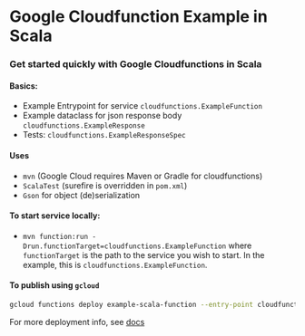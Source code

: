 # Google Cloudfunction Example in Scala

### Get started quickly with Google Cloudfunctions in Scala

#### Basics:
- Example Entrypoint for service `cloudfunctions.ExampleFunction`
- Example dataclass for json response body `cloudfunctions.ExampleResponse`
- Tests: `cloudfunctions.ExampleResponseSpec`

#### Uses
- `mvn` (Google Cloud requires Maven or Gradle for cloudfunctions)
- `ScalaTest` (surefire is overridden in `pom.xml`)
- `Gson` for object (de)serialization

#### To start service locally:
- `mvn function:run -Drun.functionTarget=cloudfunctions.ExampleFunction` where `functionTarget` is the path to the service you wish to start. In the example, this is `cloudfunctions.ExampleFunction`.

#### To publish using `gcloud`

```sh
gcloud functions deploy example-scala-function --entry-point cloudfunctions.ExampleFunction --runtime java11 --trigger-http --allow-unauthenticated
```

For more deployment info, see [docs](https://cloud.google.com/functions/docs/deploying)